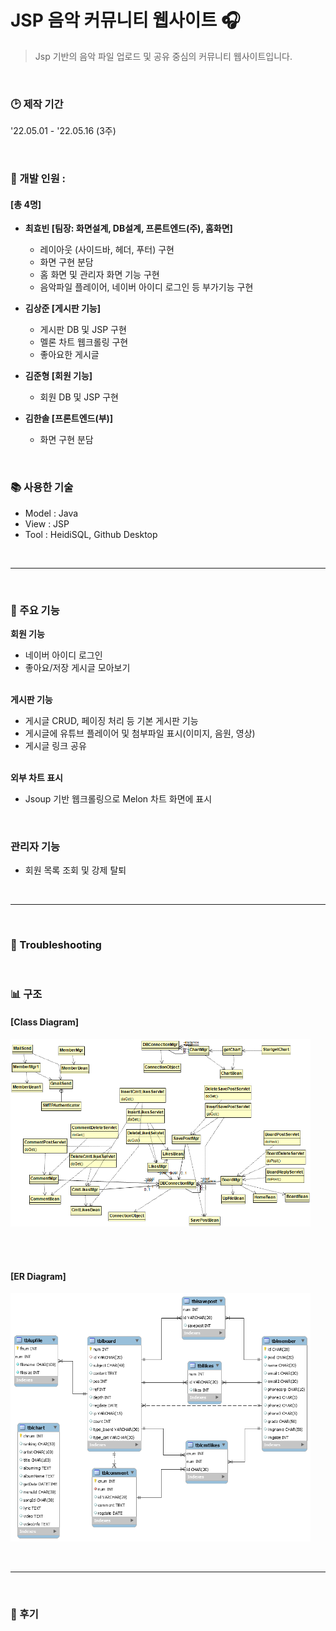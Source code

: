 # JSP 음악 커뮤니티 웹사이트 :headphones:  
>Jsp 기반의 음악 파일 업로드 및 공유 중심의 커뮤니티 웹사이트입니다.  

&nbsp;  
### :clock2: 제작 기간
'22.05.01 - '22.05.16 (3주)  

&nbsp;  
### :construction_worker: 개발 인원 : 
#### [총 4명]
  - **최효빈 [팀장: 화면설계, DB설계, 프론트엔드(주), 홈화면]**   
    - 레이아웃 (사이드바, 헤더, 푸터) 구현
    - 화면 구현 분담
    - 홈 화면 및 관리자 화면 기능 구현
    - 음악파일 플레이어, 네이버 아이디 로그인 등 부가기능 구현
    
  - **김상준 [게시판 기능]**   
    - 게시판 DB 및 JSP 구현
    - 멜론 차트 웹크롤링 구현
    - 좋아요한 게시글
    
  - **김준형 [회원 기능]**   
    - 회원 DB 및 JSP 구현
    
  - **김한솔 [프론트엔드(부)]**   
    - 화면 구현 분담


&nbsp;  
### :books: 사용한 기술 
- Model : Java
- View : JSP
- Tool : HeidiSQL, Github Desktop


&nbsp;  
___


&nbsp;  
### :wrench: 주요 기능
**회원 기능**    
- 네이버 아이디 로그인
- 좋아요/저장 게시글 모아보기
 
 &nbsp;  
**게시판 기능**     
- 게시글 CRUD, 페이징 처리 등 기본 게시판 기능
- 게시글에 유튜브 플레이어 및 첨부파일 표시(이미지, 음원, 영상)
- 게시글 링크 공유

&nbsp;  
**외부 차트 표시**    
- Jsoup 기반 웹크롤링으로 Melon 차트 화면에 표시

&nbsp;  
### 관리자 기능
- 회원 목록 조회 및 강제 탈퇴


&nbsp;  
___

&nbsp;  
### :hammer: Troubleshooting
   


&nbsp;   
### :bar_chart: 구조
#### [Class Diagram]
<img src = "https://github.com/AtomicLiquors/jsp-music-website/blob/main/Class Diagram.png" style= "width: 50vw;">

&nbsp;  
&nbsp;  
#### [ER Diagram]
<img src = "https://github.com/AtomicLiquors/jsp-music-website/blob/main/ERDiagram.png" style= "width: 50vw;">



&nbsp;  
___

&nbsp;   
### :memo: 후기
